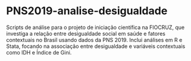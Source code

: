 # PNS2019-analise-desigualdade
Scripts de análise para o projeto de iniciação científica na FIOCRUZ, que investiga a relação entre desigualdade social em saúde e fatores contextuais no Brasil usando dados da PNS 2019. Inclui análises em R e Stata, focando na associação entre desigualdade e variáveis contextuais como IDH e Índice de Gini.
